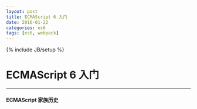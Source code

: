 ```yaml
---
layout: post
title: ECMAScript 6 入门
date: 2016-01-22
categories: es6
tags: [es6, webpack]
---
```

{% include JB/setup %}

# ECMAScript 6 入门
---

#### ECMAScript 家族历史
